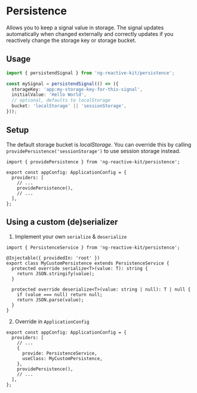 # Persistence

Allows you to keep a signal value in storage. The signal updates automatically when changed externally and correctly updates if you reactively change the storage key or storage bucket.

## Usage

```ts
import { persistendSignal } from 'ng-reactive-kit/persistence';

const mySignal = persistendSignal(() => ({
  storageKey: 'app:my-storage-key-for-this-signal',
  initialValue: 'Hello World',
  // optional, defaults to localStorage
  bucket: 'localStorage' || 'sessionStorage',
}));
```

## Setup

The default storage bucket is _localStorage_. You can override this by calling `providePersistence('sessionStorage')` to use session storage instead.

```ts{6}
import { providePersistence } from 'ng-reactive-kit/persistence';

export const appConfig: ApplicationConfig = {
  providers: [
    // ...
    providePersistence(),
    // ...
  ],
};
```

## Using a custom (de)serializer

1. Implement your own `serialize` & `deserialize`

```ts{5-7,9-12}
import { PersistenceService } from 'ng-reactive-kit/persistence';

@Injectable({ providedIn: 'root' })
export class MyCustomPersistence extends PersistenceService {
  protected override serialize<T>(value: T): string {
    return JSON.stringify(value);
  }

  protected override deserialize<T>(value: string | null): T | null {
    if (value === null) return null;
    return JSON.parse(value);
  }
}
```

2. Override in `ApplicationConfig`

```ts{4-7}
export const appConfig: ApplicationConfig = {
  providers: [
    // ...
    {
      provide: PersistenceService,
      useClass: MyCustomPersistence,
    },
    providePersistence(),
    // ...
  ],
};
```
